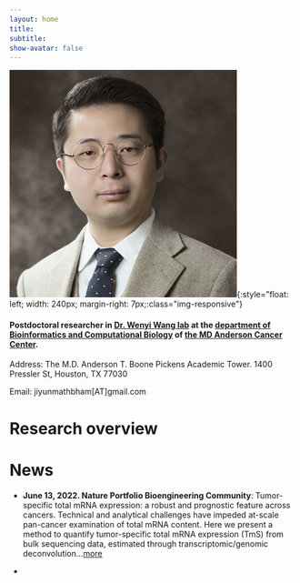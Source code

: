 ```yaml
---
layout: home
title: 
subtitle: 
show-avatar: false
---
```


![profile-pic](assets/img/ShuangxiJiProfile.png){:style="float: left; width: 240px; margin-right: 7px;:class="img-responsive"}
#### Postdoctoral researcher in [Dr. Wenyi Wang lab](https://odin.mdacc.tmc.edu/~wwang7/) at the [department of Bioinformatics and Computational Biology](https://bioinformatics.mdanderson.org/) of [the MD Anderson Cancer Center](https://www.mdanderson.org/).

Address: The M.D. Anderson T. Boone Pickens Academic Tower. 1400 Pressler St, Houston, TX 77030

Email: jiyunmathbham[AT]gmail.com

# Research overview



# News
- **June 13, 2022. Nature Portfolio Bioengineering Community**: Tumor-specific total mRNA expression: a robust and prognostic feature across cancers. Technical and analytical challenges have impeded at-scale pan-cancer examination of total mRNA content. Here we present a method to quantify tumor-specific total mRNA expression (TmS) from bulk sequencing data, estimated through transcriptomic/genomic deconvolution...[more](https://bioengineeringcommunity.nature.com/posts/tumor-specific-total-mrna-expression-a-robust-and-prognostic-feature-across-cancers?channel_id=behind-the-paper)

- 